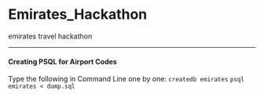 # Emirates_Hackathon
emirates travel hackathon


----------------
#### Creating PSQL for Airport Codes
Type the following in Command Line one by one:
`createdb emirates`
`psql emirates < dump.sql`